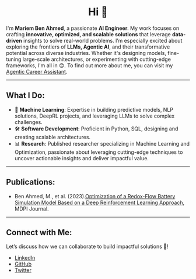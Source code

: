 <h1 align="center">Hi 👋</h1>

I'm **Mariem Ben Ahmed**, a passionate **AI Engineer**.
My work focuses on crafting **innovative, optimized, and scalable solutions** that leverage **data-driven** insights to solve real-world problems. 
I’m especially excited about exploring the frontiers of **LLMs, Agentic AI**, and their transformative potential across diverse industries. Whether it's designing models, fine-tuning large-scale architectures, or experimenting with cutting-edge frameworks, I'm all in 😊.
To find out more about me, you can visit my [Agentic Career Assistant](https://www.mariembenahmed.com/).

---

## What I Do:

- 🧠 **Machine Learning**: Expertise in building predictive models, NLP solutions, DeepRL projects, and leveraging LLMs to solve complex challenges.
- 🛠 **Software Development**: Proficient in Python, SQL, designing and creating scalable architectures.
- 📊 **Research**: Published researcher specializing in Machine Learning and Optimization, passionate about leveraging cutting-edge techniques to uncover actionable insights and deliver impactful value.

---

## Publications:
- Ben Ahmed, M., et al. (2023).[Optimization of a Redox-Flow Battery Simulation Model Based on a Deep Reinforcement Learning Approach](https://www.mdpi.com/2313-0105/10/1/8), MDPI Journal.

---

## Connect with Me:

Let’s discuss how we can collaborate to build impactful solutions 🤍!

- [LinkedIn](https://www.linkedin.com/in/mariem-ben-ahmed-2073501b6/)
- [GitHub](https://github.com/MyriamBA)
- [Twitter](https://x.com/myriambenahmed5) 

